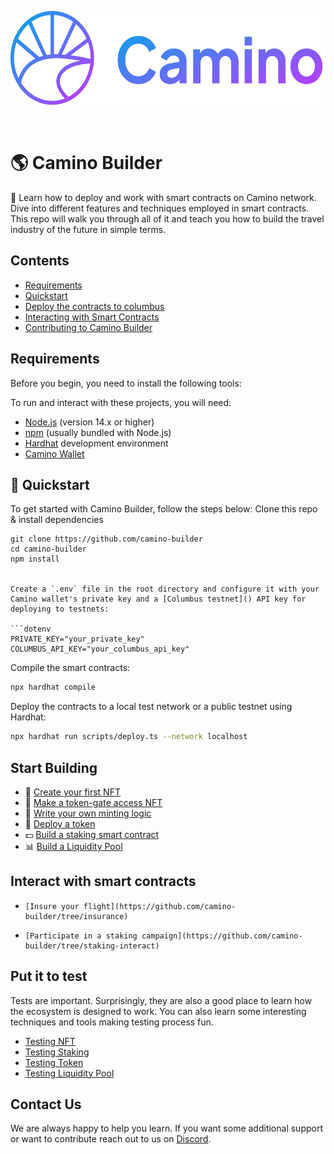 <p align="center">
  <img src="https://github.com/juuroudojo/images/blob/main/camino-logo.png" height="150" />
</p>

<br/>



# 🌎 Camino Builder

🏬 Learn how to deploy and work with smart contracts on Camino network. Dive into different features and techniques employed in smart contracts. This repo will walk you through all of it and teach you how to build the travel industry of the future in simple terms.


## Contents

- [Requirements](#requirements)
- [Quickstart](#quickstart)
- [Deploy the contracts to columbus](#deploy-the-contracts-to-columbus)
- [Interacting with Smart Contracts](#interacting-with-smart-contracts)
- [Contributing to Camino Builder](#contributing-to-camino-builder)

## Requirements

Before you begin, you need to install the following tools:

To run and interact with these projects, you will need:

- [Node.js](https://nodejs.org/en/download/) (version 14.x or higher)
- [npm](https://www.npmjs.com/get-npm) (usually bundled with Node.js)
- [Hardhat](https://hardhat.org/getting-started/#overview) development environment
- [Camino Wallet](https://wallet.camino.foundation/)

## 🌌 Quickstart

To get started with Camino Builder, follow the steps below:
Clone this repo & install dependencies

```
git clone https://github.com/camino-builder
cd camino-builder
npm install


Create a `.env` file in the root directory and configure it with your Camino wallet's private key and a [Columbus testnet]() API key for deploying to testnets:

```dotenv
PRIVATE_KEY="your_private_key"
COLUMBUS_API_KEY="your_columbus_api_key"
```

Compile the smart contracts:

```bash
npx hardhat compile
```

Deploy the contracts to a local test network or a public testnet using Hardhat:

```bash
npx hardhat run scripts/deploy.ts --network localhost
```

## Start Building
 - 🍋  [Create your first NFT](https://github.com/camino-builder/tree/nft)
 - 🎫  [Make a token-gate access NFT](https://github.com/camino-builder/tree/token-gate)
 - 💸  [Write your own minting logic](https://github.com/camino-builder/tree/mint)
 - 💎  [Deploy a token](https://github.com/camino-builder/tree/token)
 - 💵  [Build a staking smart contract](https://github.com/camino-builder/tree/staking)
 - 📊  [Build a Liquidity Pool](https://github.com/camino-builder/tree/liquidity-pool)

## Interact with smart contracts
 -     [Insure your flight](https://github.com/camino-builder/tree/insurance)
 -     [Participate in a staking campaign](https://github.com/camino-builder/tree/staking-interact)

## Put it to test

Tests are important. Surprisingly, they are also a good place to learn how the ecosystem is designed to work. You can also learn some interesting techniques and tools making testing process fun. 

-  [Testing NFT](https://github.com/camino-builder/tree/testing-nft)
-  [Testing Staking](https://github.com/camino-builder/tree/testing-staking)
-  [Testing Token](https://github.com/camino-builder/tree/testing-token)
-  [Testing Liquidity Pool](https://github.com/camino-builder/tree/testing-liquidity-pool)


## Contact Us

We are always happy to help you learn. If you want some additional support or want to contribute reach out to us on [Discord](discord.gg).
  



